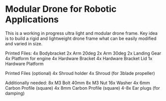 # Modular Drone for Robotic Applications
This is a working in progress ultra light and modular drone frame. Key idea is to build a rigid and lightweight drone frame what can be easily modified and varied in size.

Printed Files:
4x Bodybracket
2x Arm 20deg
2x Arm 30deg
2x Landing Gear
4x Platform for engine
4x Hardware Bracket
4x Hardware Bracket Lid
1x Hardware Platform

Printed Files (optional)
4x Shroud holder
4x Shroud (for 3blade propeller)

Additionally needed:
8x M3 Bolt 40mm
8x M3 Nut
16x Washer
4x 6mm Carbon Profile (square)
4x 8mm Carbon Profile (square)
4-8x Ear plugs (for damping)
